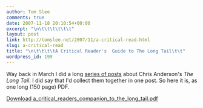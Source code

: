 ```yaml
---
author: Tom Slee
comments: true
date: 2007-11-18 20:10:54+00:00
excerpt: "\n\t\t\t\t\t\t"
layout: post
link: http://tomslee.net/2007/11/a-critical-read.html
slug: a-critical-read
title: "\n\t\t\t\tA Critical Reader's  Guide to The Long Tail\t\t"
wordpress_id: 199
---
```



				

Way back in March I did a long [series of posts](http://whimsley.typepad.com/whimsley/2007/03/the_long_tail_l.html) about Chris Anderson's _The Long Tail_. I did say that I'd collect them together in one post. So here it is, as one long (150 page) PDF.




[Download a_critical_readers_companion_to_the_long_tail.pdf](http://whimsley.typepad.com/whimsley/files/a_critical_readers_companion_to_the_long_tail.pdf)



		
